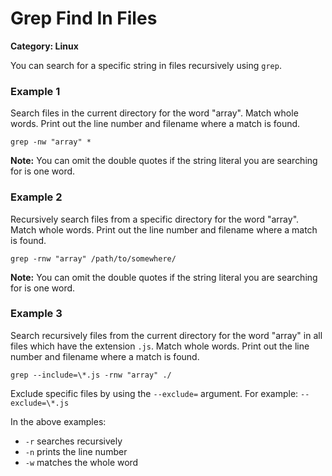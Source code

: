 # Grep Find In Files

__Category: Linux__

You can search for a specific string in files recursively using `grep`.

### Example 1

Search files in the current directory for the word "array". Match whole words. Print out the line number and filename where a match is found.

```shell
grep -nw "array" *
```

__Note:__ You can omit the double quotes if the string literal you are searching for is one word.

### Example 2

Recursively search files from a specific directory for the word "array". Match whole words. Print out the line number and filename where a match is found.

```shell
grep -rnw "array" /path/to/somewhere/
```

__Note:__ You can omit the double quotes if the string literal you are searching for is one word.

### Example 3

Search recursively files from the current directory for the word "array" in all files which have the extension `.js`. Match whole words. Print out the line number and filename where a match is found.

```shell
grep --include=\*.js -rnw "array" ./ 
```

Exclude specific files by using the `--exclude=` argument. For example: `--exclude=\*.js`

In the above examples:

* `-r` searches recursively
* `-n` prints the line number
* `-w` matches the whole word
